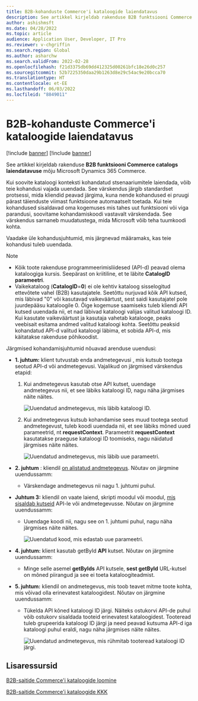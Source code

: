 ```yaml
---
title: B2B-kohanduste Commerce'i kataloogide laiendatavus
description: See artikkel kirjeldab rakenduse B2B funktsiooni Commerce catalogs laiendatavuse mõju Microsoft Dynamics 365 Commerce.
author: ashishmsft
ms.date: 04/28/2022
ms.topic: article
audience: Application User, Developer, IT Pro
ms.reviewer: v-chgriffin
ms.search.region: Global
ms.author: asharchw
ms.search.validFrom: 2022-02-28
ms.openlocfilehash: f21d3375db69dd412325d00261bfc18e26d0c257
ms.sourcegitcommit: 52b7225350daa29b1263d8e29c54ac9e20bcca70
ms.translationtype: HT
ms.contentlocale: et-EE
ms.lasthandoff: 06/03/2022
ms.locfileid: "8849011"
---
```

# <a name="extensibility-impact-of-commerce-catalogs-for-b2b-customizations"></a>B2B-kohanduste Commerce'i kataloogide laiendatavus

[!include [banner](includes/banner.md)]
[!include [banner](includes/preview-banner.md)]

See artikkel kirjeldab rakenduse **B2B funktsiooni Commerce catalogs laiendatavuse** mõju Microsoft Dynamics 365 Commerce.

Kui soovite kataloogi konteksti kohandatud stsenaariumitele laiendada, võib teie kohandusi vajada uuendada. See värskendus järgib standardset protsessi, mida kliendid peavad järgima, kuna nende kohandused ei pruugi pärast täienduste viimast funktsioone automaatselt toetada. Kui teie kohandused sisaldavad oma kogemuses mis tahes uut funktsiooni või viga parandusi, soovitame kohandamiskoodi vastavalt värskendada. See värskendus sarnaneb muudatustega, mida Microsoft võib teha tuumkoodi kohta.

Vaadake üle kohandusjuhtumid, mis järgnevad määramaks, kas teie kohandusi tuleb uuendada.

> [!NOTE]
> - Kõik toote rakenduse programmeerimisliidesed (API-d) peavad olema kataloogiga kursis. Seepärast on kriitiline, et te läbite **CatalogID parameetri**.
> - Vaikekataloog (**CatalogID**=**0**) ei ole kehtiv kataloog sisselogitud ettevõtete vahel (B2B) kasutajatele. Seetõttu nurjuvad kõik API kutsed, mis läbivad "0" või kasutavad vaikeväärtust, sest saidi kasutajatel pole juurdepääsu kataloogile 0. Õige kogemuse saamiseks tuleb kliendi API kutsed uuendada nii, et nad läbivad kataloogi valijas valitud kataloogi ID. Kui kasutate vaikeväärtust ja kasutaja vahetab katalooge, peaks veebisait esitama andmed valitud kataloogi kohta. Seetõttu peaksid kohandatud API-d valitud kataloogi läbima, et sobida API-d, mis käitatakse rakenduse põhikoodist.

Järgmised kohandamisjuhtumid nõuavad arenduse uuendusi:

- **1. juhtum:** klient tutvustab enda andmetegevusi [,](e-commerce-extensibility/data-actions.md) mis kutsub tootega seotud API-d või andmetegevusi. Vajalikud on järgmised värskendus etapid:

    1. Kui andmetegevus kasutab otse API kutset, uuendage andmetegevus nii, et see läbiks kataloogi ID, nagu näha järgmises näite näites.

        ![Uuendatud andmetegevus, mis läbib kataloogi ID.](./media/customization1_a.png)

    1. Kui andmetegevus kutsub kohandamise sees muud tootega seotud andmetegevust, tuleb koodi uuendada nii, et see läbiks mõned uued parameetrid, nt **requestContext**. Parameetrit **requestContext** kasutatakse praeguse kataloogi ID toomiseks, nagu näidatud järgmises näite näites.

        ![Uuendatud andmetegevus, mis läbib uue parameetri.](./media/customization1_b.png)

- **2. juhtum** : kliendil [on alistatud andmetegevus](e-commerce-extensibility/data-action-overrides.md). Nõutav on järgmine uuendussamm:

    - Värskendage andmetegevus nii nagu 1. juhtumi puhul.

- **Juhtum 3:** kliendil on vaate laiend, skripti moodul või moodul, [mis sisaldab kutseid](e-commerce-extensibility/modules-overview.md#clone-a-module-library-module) API-le või andmetegevusse. Nõutav on järgmine uuendussamm:

    - Uuendage koodi nii, nagu see on 1. juhtumi puhul, nagu näha järgmises näite näites.

       ![Uuendatud kood, mis edastab uue parameetri.](./media/customization3.png)

- **4. juhtum:** klient kasutab getById **API** kutset. Nõutav on järgmine uuendussamm:

    - Minge selle asemel **getByIds** API kutsele, **sest getById** URL-kutsel on mõned piirangud ja see ei toeta kataloogiteadmist.

- **5. juhtum:** kliendil on andmetegevus, mis toob teavet mitme toote kohta, mis võivad olla erinevatest kataloogidest. Nõutav on järgmine uuendussamm:

    - Tükelda API kõned kataloogi ID järgi. Näiteks ostukorvi API-de puhul võib ostukorv sisaldada tooteid erinevatest kataloogidest. Tooteread tuleb grupeerida kataloogi ID järgi ja need peavad kutsuma API-d iga kataloogi puhul eraldi, nagu näha järgmises näite näites.

        ![Uuendatud andmetegevus, mis rühmitab tooteread kataloogi ID järgi.](./media/customization5.png)

## <a name="additional-resources"></a>Lisaressursid

[B2B-saitide Commerce'i kataloogide loomine](catalogs-b2b-sites.md)

[B2B-saitide Commerce'i kataloogide KKK](catalogs-b2b-sites-FAQ.md)
